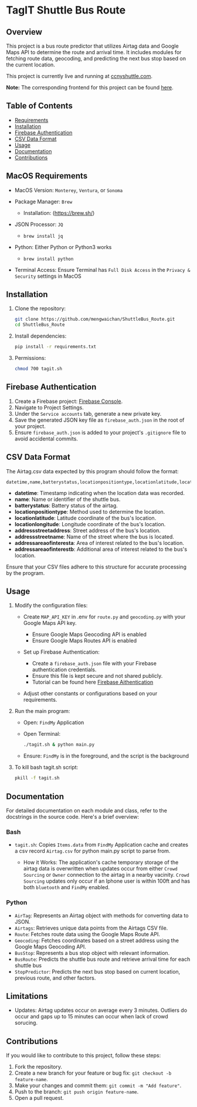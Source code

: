 # TagIT Shuttle Bus Route

## Overview

This project is a bus route predictor that utilizes Airtag data and Google Maps API to determine the route and arrival time. It includes modules for fetching route data, geocoding, and predicting the next bus stop based on the current location.

This project is currently live and running at [ccnyshuttle.com](https://ccnyshuttle.com).

**Note:** The corresponding frontend for this project can be found [here](https://github.com/MarkusCDev/TagIT.git). 

## Table of Contents

- [Requirements](#macos-requirements)
- [Installation](#installation)
- [Firebase Authentication](#firebase-authentication)
- [CSV Data Format](#csv-data-format)
- [Usage](#usage)
- [Documentation](#documentation)
- [Contributions](#contributions)

## MacOS Requirements

- MacOS Version: `Monterey`, `Ventura`, or `Sonoma`
- Package Manager: `Brew`
    - Installation: (https://brew.sh/)
      
- JSON Processor: `JQ`
    - `brew install jq`
      
- Python: Either Python or Python3 works
    - `brew install python`
      
- Terminal Access: Ensure Terminal has `Full Disk Access` in the `Privacy & Security` settings in MacOS


## Installation

1. Clone the repository:

    ```bash
    git clone https://github.com/mengwaichan/ShuttleBus_Route.git
    cd ShuttleBus_Route
    ```

2. Install dependencies:

    ```bash
    pip install -r requirements.txt
    ```
    
3. Permissions:
    ```bash
    chmod 700 tagit.sh
    ```


## Firebase Authentication

1. Create a Firebase project: [Firebase Console](https://console.firebase.google.com/).
2. Navigate to Project Settings.
3. Under the `Service accounts` tab, generate a new private key.
4. Save the generated JSON key file as `firebase_auth.json` in the root of your project.
5. Ensure `firebase_auth.json` is added to your project's `.gitignore` file to avoid accidental commits.

## CSV Data Format

The Airtag.csv data expected by this program should follow the format:

```csv
datetime,name,batterystatus,locationpositiontype,locationlatitude,locationlongitude,addressstreetaddress,addressstreetname,addressareaofinteresta,addressareaofinterestb
```
- **datetime**: Timestamp indicating when the location data was recorded.
- **name**: Name or identifier of the shuttle bus.
- **batterystatus**: Battery status of the airtag.
- **locationpositiontype**: Method used to determine the location.
- **locationlatitude**: Latitude coordinate of the bus's location.
- **locationlongitude**: Longitude coordinate of the bus's location.
- **addressstreetaddress**: Street address of the bus's location.
- **addressstreetname**: Name of the street where the bus is located.
- **addressareaofinteresta**: Area of interest related to the bus's location.
- **addressareaofinterestb**: Additional area of interest related to the bus's location.

Ensure that your CSV files adhere to this structure for accurate processing by the program.

## Usage

1. Modify the configuration files:

    - Create `MAP_API_KEY` in .env for `route.py` and `geocoding.py` with your Google Maps API key.
        -   Ensure Google Maps Geocoding API is enabled 
        -   Ensure Google Maps Routes API is enabled
    - Set up Firebase Authentication:
        - Create a `firebase_auth.json` file with your Firebase authentication credentials.
        - Ensure this file is kept secure and not shared publicly.
        - Tutorial can be found here [Firebase Aithentication](https://firebase.google.com/docs/admin/setup?hl=en&authuser=0#python)

    - Adjust other constants or configurations based on your requirements.

2. Run the main program:

    - Open: `FindMy` Application
  
    - Open Terminal: 
        ```bash
        ./tagit.sh & python main.py
        ```
    - Ensure: `FindMy` is in the foreground, and the script is the background

3. To kill bash tagit.sh script:
    ```bash
    pkill -f tagit.sh
    ```

## Documentation

For detailed documentation on each module and class, refer to the docstrings in the source code. Here's a brief overview:
### Bash
- `tagit.sh`: Copies `Items.data` from `FindMy` Application cache and creates a csv record `Airtag.csv` for python main.py script to parse from.

    - How it Works: The application's cache temporary storage of the airtag data is overwritten when updates occur from either `Crowd Sourcing` or `Owner` connection to the airtag in a nearby vacinity. `Crowd Sourcing` updates only occur if an Iphone user is within 100ft and has both `bluetooth` and `FindMy` enabled. 

### Python
- `AirTag`: Represents an Airtag object with methods for converting data to JSON.
- `Airtags`: Retrieves unique data points from the Airtags CSV file.
- `Route`: Fetches route data using the Google Maps Route API.
- `Geocoding`: Fetches coordinates based on a street address using the Google Maps Geocoding API.
- `BusStop`: Represents a bus stop object with relevant information.
- `BusRoute`: Predicts the shuttle bus route and retrieve arrival time for each shuttle bus
- `StopPredictor`: Predicts the next bus stop based on current location, previous route, and other factors.

## Limitations

- Updates: Airtag updates occur on average every 3 minutes. Outliers do occur and gaps up to 15 minutes can occur when lack of crowd sorucing.

## Contributions

If you would like to contribute to this project, follow these steps:

1. Fork the repository.
2. Create a new branch for your feature or bug fix: `git checkout -b feature-name`.
3. Make your changes and commit them: `git commit -m "Add feature"`.
4. Push to the branch: `git push origin feature-name`.
5. Open a pull request.
